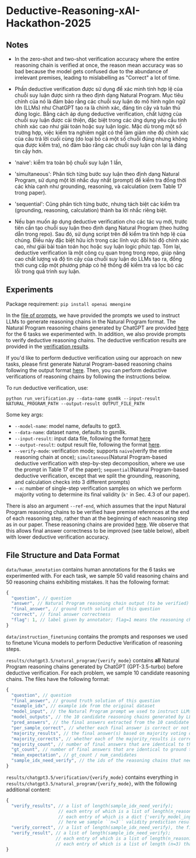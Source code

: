 # Deductive-Reasoning-xAI-Hackathon-2025
 
## Notes
+ In the zero-shot and two-shot verification accuracy where the entire reasoning chain is verified at once, the reason mean accuracy was so bad because the model gets confused due to the abundance of irrelevant premises, leading to mislabelling as "Correct" a lot of time.

+ Phần deductive verification được sử dụng để xác minh tính hợp lệ của chuỗi suy luận được sinh ra theo định dạng Natural Program. Mục tiêu chính của nó là đảm bảo rằng các chuỗi suy luận do mô hình ngôn ngữ lớn (LLMs) như ChatGPT tạo ra là chính xác, đáng tin cậy và tuân thủ đúng logic. Bằng cách áp dụng deductive verification, chất lượng của chuỗi suy luận được cải thiện, đặc biệt trong các ứng dụng yêu cầu tính chính xác cao như giải toán hoặc suy luận logic. Mặc dù trong một số trường hợp, việc kiểm tra nghiêm ngặt có thể làm giảm nhẹ độ chính xác của câu trả lời cuối cùng (do loại bỏ cả một số chuỗi đúng nhưng không qua được kiểm tra), nó đảm bảo rằng các chuỗi suy luận còn lại là đáng tin cậy hơn.

+ 'naive': kiễm tra toàn bộ chuỗi suy luận 1 lần, 
+ 'simultaneous': Phân tích từng bước suy luận theo định dạng Natural Program, sử dụng một lời nhắc duy nhất (prompt) để kiểm tra đồng thời các khía cạnh như grounding, reasoning, và calculation (xem Table 17 trong paper).
+ 'sequential': Cũng phân tích từng bước, nhưng tách biệt các kiểm tra (grounding, reasoning, calculation) thành ba lời nhắc riêng biệt.

+ Nếu bạn muốn áp dụng deductive verification cho các tác vụ mới, trước tiên cần tạo chuỗi suy luận theo định dạng Natural Program (theo hướng dẫn trong repo). Sau đó, sử dụng script trên để kiểm tra tính hợp lệ của chúng. Điều này đặc biệt hữu ích trong các lĩnh vực đòi hỏi độ chính xác cao, như giải bài toán toán học hoặc suy luận logic phức tạp. Tóm lại, deductive verification là một công cụ quan trọng trong repo, giúp nâng cao chất lượng và độ tin cậy của chuỗi suy luận do LLMs tạo ra, đồng thời cung cấp một phương pháp có hệ thống để kiểm tra và lọc bỏ các lỗi trong quá trình suy luận.

## Experiments
Package requirement: ``pip install openai mmengine``

In the [file of prompts](./prompts.py), we have provided the prompts we used to instruct LLMs to generate reasoning chains in the Natural Program format. The Natural Program reasoning chains generated by ChatGPT are provided [here](./results/chatgpt3.5/natural_program/) for the 6 tasks we experimented with. In addition, we also provide prompts to verify deductive reasoning chains. The deductive verification results are provided in the [verification results](./results/chatgpt3.5/verification/). 

If you'd like to perform deductive verification using our approach on new tasks, please first generate Natural Program-based reasoning chains following the output format [here](./results/chatgpt3.5/natural_program/). Then, you can perform deductive verifications of reasoning chains by following the instructions below.

To run deductive verification, use:

``python run_verification.py --data-name gsm8k --input-result NATURAL_PROGRAM_PATH --output-result OUTPUT_FILE_PATH``

Some key args:

- ``--model-name``: model name, defaults to gpt3.
- ``--data-name``: dataset name, defaults to gsm8k.
- ``--input-result``: input data file, following the format [here](./results/chatgpt3.5/natural_program/)
- ``--output-result``: output result file, following the format [here](./results/chatgpt3.5/verification/).
- ``--verify-mode``: verification mode; supports ``naive``(verify the entire reasoning chain at once); ``simultaneous``(Natural Program-based deductive verification with step-by-step decomposition, where we use the prompt in Table 17 of the paper); ``sequential``(Natural Program-based deductive verification, except that we split the grounding, reasoning, and calculation checks into 3 different prompts)
- ``--n``: number of single-step verification samples on which we perform majority voting to determine its final validity (`k'` in Sec. 4.3 of our paper).

There is also an argument ``--ref-end``, which assumes that the input Natural Program reasoning chains to be verified have premise references at the end of each reasoning step, rather than at the beginning of each reasoning step as in our paper. These reasoning chains are provided [here](./results/chatgpt3.5/natural_program/ref-suffix). We observe that this allows final answer correctness to be improved (see table below), albeit with lower deductive verification accuracy.

## File Structure and Data Format

``data/human_annotation`` contains human annotations for the 6 tasks we experimented with. For each task, we sample 50 valid reasoning chains and 50 reasoning chains exhibiting mistakes. It has the following format:

```javascript
{
  "question", // question
  "answer", // Natural Program reasoning chain output (to be verified)
  "final_answer", // ground truth solution of this question
  "correct", // final answer correctness
  "flag": 1, // label given by annotator; flag=1 means the reasoning chain is valid; flag=0 means the reasoning chain has mistakes
}
```

``data/instruction_finetuning`` contains the prompts and responses we used to finetune Vicuna models to perform Deductive Verification of reasoning steps.

``results/chatgpt3.5/natural_program/{verify_mode}`` contains **all** Natural Program reasoning chains generated by ChatGPT (GPT-3.5-turbo) before deductive verification. For each problem, we sample 10 candidate reasoning chains. The files have the following format:

```javascript
{
  "question", // question
  "final_answer", // ground truth solution of this question
  "example_idx", // example idx from the original dataset
  "model_input", // the Natural Program prompt we used to instruct LLMs to generate Natural Program reasoning chains
  "model_outputs", // the 10 candidate reasoning chains generated by LLM
  "pred_answers", // the final answers extracted from the 10 candidate reasoning chains
  "per_sample_correct", // whether each final answer is correct or not
  "majority_results", // the final answer(s) based on majority voting over 10 candidates; note that there can be multiple results after majority voting if they receive the same number of votes
  "majority_corrects", // whether each of the majority_results is correct
  "majority_count", // number of final answers that are identical to the first majority result
  "gt_count", // number of final answers that are identical to ground truth
  "mean_expectation", // gt_count / num_candidates
  "sample_idx_need_verify", // the ids of the reasoning chains that need to be verified; we verify the reasoning chains whose final answers receive the most and the second-most votes
}
```

``results/chatgpt3.5/verification/{verify_mode}`` contains everything in ``results/chatgpt3.5/natural_program/{verify_mode}``, with the following additional content:

```javascript
{
  "verify_results", // a list of length(sample_idx_need_verify);
                    // each entry of which is a list of length(n_reasoning_steps) that contains raw verification outputs for each reasoning step of the current reasoning chain;
                    // each entry of which is a dict {'verify_model_inputs': n verification inputs for current step, 'verify_model_outputs': n validity outputs for current step};
                    // here we sample ``n=3`` validity prediction results for each reasoning step following the Uniformity phase of our Uniformity-Plurality voting strategy
  "verify_correct", // a list of length(sample_idx_need_verify), the final verification result of each reasoning chain
  "verify_result", // a list of length(sample_idx_need_verify);
                   // each entry of which is a list of length(n_reasoning_steps) that contains extracted verification results for each reasoning step of the current reasoning chain;
                   // each entry of which is a list of length (n=3) that contains the final extracted verification result from each validation prediction candidate of the current reasoning step
}
```
